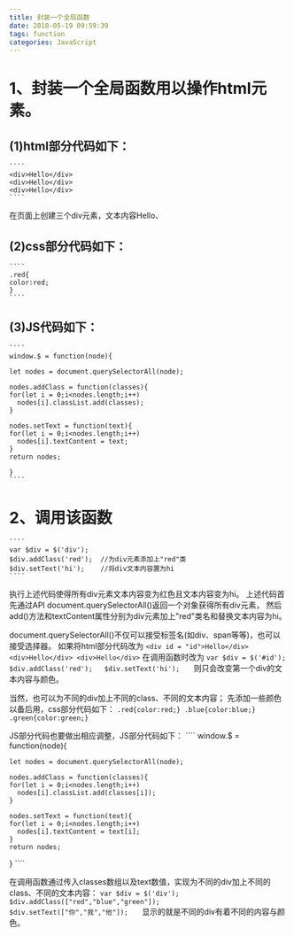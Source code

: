 ```yaml
---
title: 封装一个全局函数
date: 2018-05-19 09:59:39
tags: function
categories: JavaScript
---
```

# 1、封装一个全局函数用以操作html元素。
## (1)html部分代码如下：
    ````
    <div>Hello</div>
    <div>Hello</div>
    <div>Hello</div>
    ````
在页面上创建三个div元素，文本内容Hello、

## (2)css部分代码如下：
<!-- more -->
    ````
    .red{
    color:red;
    }
    ````
## (3)JS代码如下：
    ````
    window.$ = function(node){

    let nodes = document.querySelectorAll(node);
  
    nodes.addClass = function(classes){
    for(let i = 0;i<nodes.length;i++)
      nodes[i].classList.add(classes);
    }
  
    nodes.setText = function(text){
    for(let i = 0;i<nodes.length;i++)
      nodes[i].textContent = text;
    }
    return nodes;
 
    }
    ````

# 2、调用该函数
    ````
    var $div = $('div');  
    $div.addClass('red');  //为div元素添加上"red"类
    $div.setText('hi');    //将div文本内容置为hi
    ````

执行上述代码使得所有div元素文本内容变为红色且文本内容变为hi。
上述代码首先通过API  document.querySelectorAll()返回一个对象获得所有div元素，
然后add()方法和textContent属性分别为div元素加上"red"类名和替换文本内容为hi。

document.querySelectorAll()不仅可以接受标签名(如div、span等等)，也可以接受选择器。
如果将html部分代码改为
    ````
    <div id = "id">Hello</div>
    <div>Hello</div>
    <div>Hello</div>
    ````
在调用函数时改为
    ````
    var $div = $('#id');  
    $div.addClass('red');  
    $div.setText('hi');   
    ````
则只会改变第一个div的文本内容与颜色。

当然，也可以为不同的div加上不同的class、不同的文本内容；
先添加一些颜色以备后用，css部分代码如下：
    ````
    .red{color:red;}
    .blue{color:blue;}
    .green{color:green;}
    ````

JS部分代码也要做出相应调整，JS部分代码如下：
    ````
    window.$ = function(node){

    let nodes = document.querySelectorAll(node);
  
    nodes.addClass = function(classes){
    for(let i = 0;i<nodes.length;i++)
      nodes[i].classList.add(classes[i]);
    }
  
    nodes.setText = function(text){
    for(let i = 0;i<nodes.length;i++)
      nodes[i].textContent = text[i];
    }
    return nodes;
 
}
    ````

在调用函数通过传入classes数组以及text数值，实现为不同的div加上不同的class、不同的文本内容：
    ````
    var $div = $('div');  
    $div.addClass(["red","blue","green"]);  
    $div.setText(["你","我","他"]);   
    ````
显示的就是不同的div有着不同的内容与颜色。


